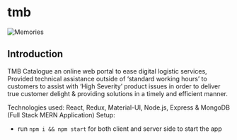 # tmb

![Memories](https://i.ibb.co/Z8Y0CJv/Screenshot-2020-10-30-at-11-10-04.png)

## Introduction
TMB Catalogue an online web portal to ease digital logistic services, Provided technical assistance outside of ‘standard working hours’ to customers to assist with ‘High Severity’ product issues in order to
deliver true customer delight & providing solutions in a timely and efficient manner.

Technologies used: React, Redux, Material-UI, Node.js, Express & MongoDB (Full Stack MERN Application) 
Setup:
- run ```npm i && npm start``` for both client and server side to start the app
